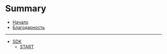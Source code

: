 # Summary

- [Начало](./init.md)
- [Благодарность](./thank.md)
___
- [SDK]()
    - [START](./SDK/start.md)